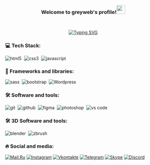 <h3 align="center">Welcome to greyweb's profile!<img src="https://media.giphy.com/media/hvRJCLFzcasrR4ia7z/giphy.gif" width="28"></h3>
<br>
<p align="center">
  <a href="https://git.io/typing-svg"><img src="https://readme-typing-svg.herokuapp.com?pause=500&color=1FD366&width=500&lines=I'm+a+3D+Designer+and+Front-end+Developer..." alt="Typing SVG" /></a>
</p>

### 💻 Tech Stack:
<img alt="html5" src="https://img.shields.io/badge/html-E34F26.svg?&style=for-the-badge&logo=html5&logoColor=fff" />&nbsp;
<img alt="css3" src="https://img.shields.io/badge/css-1572B6.svg?&style=for-the-badge&logo=css3&logoColor=fff" />&nbsp;
<img alt="javascript" src="https://img.shields.io/badge/javascript-F7DF1E.svg?&style=for-the-badge&logo=javascript&logoColor=000" />&nbsp;
### 🧰 Frameworks and libraries:
<img alt="sass" src="https://img.shields.io/badge/sass-CF649A.svg?&style=for-the-badge&logo=sass&logoColor=fff" />&nbsp;
<img alt="bootstrap" src="https://img.shields.io/badge/bootstrap-7610F7.svg?&style=for-the-badge&logo=bootstrap&logoColor=fff" />&nbsp;
<img alt="Wordpress" src="https://img.shields.io/badge/Wordpress-21759B.svg?&style=for-the-badge&logo=wordpress&logoColor=fff" />&nbsp;
### 🛠 Software and tools:
<img alt="git" src="https://img.shields.io/badge/git-F05033.svg?&style=for-the-badge&logo=git&logoColor=fff" />&nbsp;
<img alt="github" src="https://img.shields.io/badge/github-161B22.svg?&style=for-the-badge&logo=github&logoColor=fff" />&nbsp;
<img alt="figma" src="https://img.shields.io/badge/Figma-8149C6.svg?&style=for-the-badge&logo=figma&logoColor=fff" />&nbsp;
<img alt="photoshop" src="https://img.shields.io/badge/photoshop-31A8FF.svg?&style=for-the-badge&logo=adobe-photoshop&logoColor=fff" />&nbsp;
<img alt="vs code" src="https://img.shields.io/badge/vs code-007ACC.svg?&style=for-the-badge&logo=visual-studio-code&logoColor=fff" />&nbsp;
### 🛠 3D Software and tools:
<img alt="blender" src="https://img.shields.io/badge/blender-F5792A.svg?&style=for-the-badge&logo=blender&logoColor=fff" />&nbsp;
<img alt="zbrush" src="https://img.shields.io/badge/zbrush-F5792A.svg?&style=for-the-badge&logo=zbrush&logoColor=fff" />&nbsp;
### 🔥 Social and media:
[![Mail.Ru](https://img.shields.io/badge/-Mail.Ru-161B22?style=for-the-badge&logo=Mail.Ru&logoColor=FF9E00)](greyweb@mail.ru)
[![Instagram](https://img.shields.io/badge/-Instagram-161B22?style=for-the-badge&logo=instagram&logoColor=FE0F61)](https://www.instagram.com/greyweb/)
[![Vkontakte](https://img.shields.io/badge/-Vkontakte-161B22?style=for-the-badge&logo=Vk&logoColor=0071FE)](https://vk.com/greyweb)
[![Telegram](https://img.shields.io/badge/-Telegram-161B22?style=for-the-badge&logo=telegram&logoColor=27A0D9)](https://t.me/greyweb)
[![Skype](https://img.shields.io/badge/-Skype-161B22?style=for-the-badge&logo=Skype&logoColor=00A6E8)](https://join.skype.com/invite/oKu2qt27wQxA)
[![Discord](https://img.shields.io/badge/-Discord-161B22?style=for-the-badge&logo=Discord&logoColor=5662F6)](https://discord.com/users/355182920740241408/)

